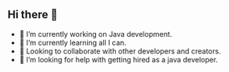 ## Hi there 👋
- 🔭 I’m currently working on Java development.
- 🌱 I’m currently learning all I can.
- 👯  Looking to collaborate with other developers and creators. 
- 🤔 I’m looking for help with getting hired as a java developer.

<!--
**VenomousKnight/VenomousKnight** is a ✨ _special_ ✨ repository because its `README.md` (this file) appears on your GitHub profile.

Here are some ideas to get you started:

- 🔭 I’m currently working on ...
- 🌱 I’m currently learning ...
- 👯 I’m looking to collaborate on ...
- 🤔 I’m looking for help with ...
- 💬 Ask me about ...
- 📫 How to reach me: ...
- 😄 Pronouns: ...
- ⚡ Fun fact: ...
-->
